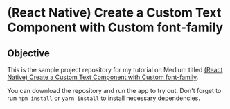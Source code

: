 # (React Native) Create a Custom Text Component with Custom font-family

## Objective
This is the sample project repository for my tutorial on Medium titled [(React Native) Create a Custom Text Component with Custom font-family](https://medium.com/@KentaKodashima/react-native-create-a-custom-text-component-with-custom-font-family-61c5fcdf9388).

You can download the repository and run the app to try out. Don't forget to run `npm install` or `yarn install` to install necessary dependencies.